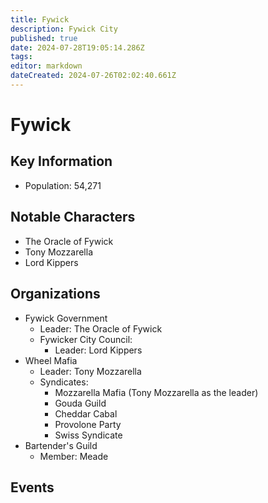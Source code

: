 ```yaml
---
title: Fywick
description: Fywick City
published: true
date: 2024-07-28T19:05:14.286Z
tags: 
editor: markdown
dateCreated: 2024-07-26T02:02:40.661Z
---
```


# Fywick

## Key Information
- Population: 54,271

## Notable Characters
- The Oracle of Fywick
- Tony Mozzarella
- Lord Kippers

## Organizations
- Fywick Government
	- Leader: The Oracle of Fywick
	- Fywicker City Council:
  		- Leader: Lord Kippers
- Wheel Mafia
	- Leader: Tony Mozzarella
  	- Syndicates:
    	- Mozzarella Mafia (Tony Mozzarella as the leader)
      - Gouda Guild
      - Cheddar Cabal
      - Provolone Party
      - Swiss Syndicate
- Bartender's Guild
	- Member: Meade


## Events

